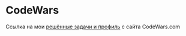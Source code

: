 # CodeWars
Ссылка на мои [решённые задачи и профиль](https://wsq-coder.github.io/CodeWars_codes/index.html) с сайта CodeWars.com
